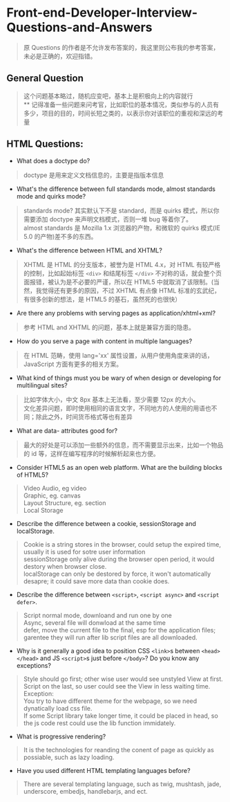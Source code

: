 # Front-end-Developer-Interview-Questions-and-Answers

> 原 Questions 的作者是不允许发布答案的，我这里则公布我的参考答案，未必是正确的，欢迎指错。

## General Question  

> 这个问题基本略过，随机应变吧，基本上是积极向上的内容就行  
> \*\* 记得准备一些问题来问考官，比如职位的基本情况，类似参与的人员有多少，项目的目的，时间长短之类的，以表示你对该职位的重视和深远的考量

## HTML Questions:
- What does a doctype do?
> doctype 是用来定义文档信息的，主要是指版本信息

- What's the difference between full standards mode, almost standards mode and quirks mode?
> standards mode? 其实默认下不是 standard，而是 quirks 模式，所以你需要添加 doctype 来声明文档模式，否则一堆 bug 等着你了。  
> almost standards 是 Mozilla 1.x 浏览器的产物，和微软的 quirks 模式(IE 5.0 的产物)差不多的东西。

- What's the difference between HTML and XHTML?
> XHTML 是 HTML 的分支版本，被誉为是 HTML 4.x，对 HTML 有较严格的控制，比如起始标签 `<div>` 和结尾标签 `</div>` 
> 不对称的话，就会整个页面报错，被认为是不必要的严谨，所以在 HTML5 中就取消了该限制。(当然，我觉得还有更多的原因，不过 
> XHTML 有点像 HTML 标准的玄武纪，有很多创新的想法，是 HTML5 的基石，虽然死的也很快）

- Are there any problems with serving pages as application/xhtml+xml?
> 参考 HTML and XHTML 的问题，基本上就是兼容方面的隐患。

- How do you serve a page with content in multiple languages?
> 在 HTML 范畴，使用 lang='xx' 属性设置，从用户使用角度来讲的话，JavaScript 方面有更多的相关方案。

- What kind of things must you be wary of when design or developing for multilingual sites?
> 比如字体大小，中文 8px 基本上无法看，至少需要 12px 的大小。  
> 文化差异问题，即时使用相同的语言文字，不同地方的人使用的用语也不同；除此之外，时间货币格式等也有差异

- What are data- attributes good for?
> 最大的好处是可以添加一些额外的信息，而不需要显示出来，比如一个物品的 id 等，这样在编写程序的时候解析起来也方便。

- Consider HTML5 as an open web platform. What are the building blocks of HTML5?
> Video Audio, eg video  
> Graphic, eg. canvas  
> Layout Structure, eg. section  
> Local Storage  

- Describe the difference between a cookie, sessionStorage and localStorage.
> Cookie is a string stores in the browser, could setup the expired time, usually it is used for sotre user information  
> sessionStorage only alive during the browser open period, it would destory when browser close.  
> localStorage can only be destored by force, it won't automatically desapre; it could save more data than cookie does.  

- Describe the difference between `<script>`, `<script async>` and `<script defer>`.
> Script normal mode, downloand and run one by one  
> Async, several file will donwload at the same time  
> defer, move the current file to the final, esp for the application files;  
garentee they will run after lib script files are all downloaded.  

- Why is it generally a good idea to position CSS `<link>`s between `<head></head>` and JS `<script>`s just before `</body>`? Do you know any exceptions?
> Style should go first; other wise user would see unstyled View at first.    
> Script on the last, so user could see the View in less waiting time.  
> Exception:  
> You try to have different theme for the webpage, so we need dynatically load css file.  
> If some Script library take longer time, it could be placed in head, so the js code rest could use the lib function immidately.  

- What is progressive rendering?
> It is the technologies for reanding the conent of page as quickly as possiable, such as lazy loading.  

- Have you used different HTML templating languages before?
> There are several templating language, such as twig, mushtash, jade, underscore, embedjs, handlebarjs, and ect.  
